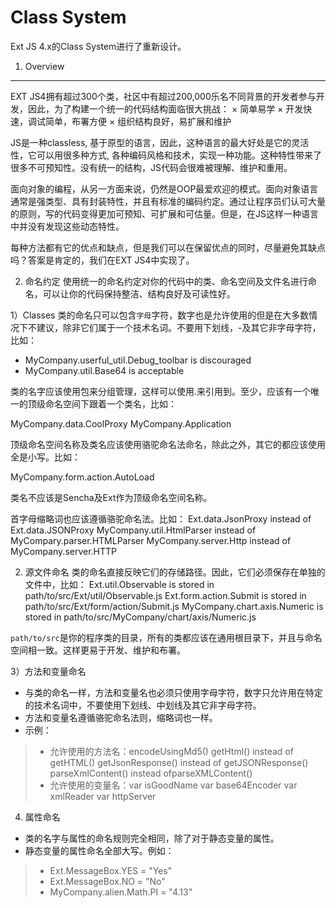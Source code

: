 Class System
===
Ext JS 4.x的Class System进行了重新设计。

1. Overview
---
EXT JS4拥有超过300个类，社区中有超过200,000乐名不同背景的开发者参与开发，因此，为了构建一个统一的代码结构面临很大挑战：
× 简单易学
× 开发快速，调试简单，布署方便
× 组织结构良好，易扩展和维护

JS是一种classless, 基于原型的语言，因此，这种语言的最大好处是它的灵活性，它可以用很多种方式, 各种编码风格和技术，实现一种功能。这种特性带来了很多不可预知性。没有统一的结构，JS代码会很难被理解、维护和重用。

面向对象的编程，从另一方面来说，仍然是OOP最爱欢迎的模式。面向对象语言通常是强类型、具有封装特性，并且有标准的编码约定。通过让程序员们认可大量的原则，写的代码变得更加可预知、可扩展和可估量。但是，在JS这样一种语言中并没有发现这些动态特性。

每种方法都有它的优点和缺点，但是我们可以在保留优点的同时，尽量避免其缺点吗？答案是肯定的，我们在EXT JS4中实现了。

2. 命名约定
使用统一的命名约定对你的代码中的类、命名空间及文件名进行命名，可以让你的代码保持整洁、结构良好及可读性好。

1）Classes
类的命名只可以包含`字母`字符，数字也是允许使用的但是在大多数情况下不建议，除非它们属于一个技术名词。不要用下划线，-及其它非字母字符，比如：
* MyCompany.userful_util.Debug_toolbar is discouraged
* MyCompany.util.Base64 is acceptable

类的名字应该使用包来分组管理，这样可以使用.来引用到。至少，应该有一个唯一的顶级命名空间下跟着一个类名，比如：

MyCompany.data.CoolProxy
MyCompany.Application

顶级命名空间名称及类名应该使用骆驼命名法命名，除此之外，其它的都应该使用全是小写。比如：

MyCompany.form.action.AutoLoad

类名不应该是Sencha及Ext作为顶级命名空间名称。

首字母缩略词也应该遵循骆驼命名法。比如：
Ext.data.JsonProxy instead of Ext.data.JSONProxy
MyCompany.util.HtmlParser instead of MyCompary.parser.HTMLParser
MyCompany.server.Http instead of MyCompany.server.HTTP

2) 源文件命名
类的命名直接反映它们的存储路径。因此，它们必须保存在单独的文件中，比如：
Ext.util.Observable is stored in path/to/src/Ext/util/Observable.js
Ext.form.action.Submit is stored in path/to/src/Ext/form/action/Submit.js
MyCompany.chart.axis.Numeric is stored in path/to/src/MyCompany/chart/axis/Numeric.js

`path/to/src`是你的程序类的目录，所有的类都应该在通用根目录下，并且与命名空间相一致。这样更易于开发、维护和布署。

3）方法和变量命名
* 与类的命名一样，方法和变量名也必须只使用字母字符，数字只允许用在特定的技术名词中，不要使用下划线、中划线及其它非字母字符。
* 方法和变量名遵循骆驼命名法则，缩略词也一样。
* 示例：
> * 允许使用的方法名：encodeUsingMd5() getHtml() instead of getHTML() getJsonResponse() instead of getJSONResponse() parseXmlContent() instead ofparseXMLContent()
> * 允许使用的变量名：var isGoodName var base64Encoder var xmlReader var httpServer

4) 属性命名
* 类的名字与属性的命名规则完全相同，除了对于静态变量的属性。
* 静态变量的属性命名全部大写。例如：
> * Ext.MessageBox.YES = "Yes"
> * Ext.MessageBox.NO = "No"
> * MyCompany.alien.Math.PI = "4.13"


